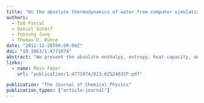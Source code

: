 ```yaml
---
title: "On the absolute thermodynamics of water from computer simulations: A comparison of first-principles molecular dynamics, reactive and empirical force fields"
authors:
  - Tod Pascal
  - Daniel Schärf
  - Yousung Jung
  - Thomas D. Kühne
date: "2012-12-28T00:00:00Z"
doi: "10.1063/1.4771974"
abstract: "We present the absolute enthalpy, entropy, heat capacity, and free energy of liquid water at ambient conditions calculated by the two-phase thermodynamic method applied to ab initio, reactive and classical molecular dynamics simulations. We find that the absolute entropy and heat capacity of liquid water from ab initio molecular dynamics (AIMD) is underestimated, but falls within the range of the flexible empirical as well as the reactive force fields. The origin of the low absolute entropy of liquid water from AIMD simulations is due to an underestimation of the translational entropy by 20% and the rotational entropy by 40% compared to the TIP3P classical water model, consistent with previous studies that reports low diffusivity and increased ordering of liquid water from AIMD simulations. Classical MD simulations with rigid water models tend to be in better agreement with experiment (in particular TIP3P yielding the best agreement), although the TIP4P-ice water model, the only empirical force field that reproduces the experimental melting temperature, has the lowest entropy, perhaps expectedly. This reiterates the limitations of existing empirical water models in simultaneously capturing the thermodynamics of solid and liquid phases. We find that the quantum corrections to heat capacity of water can be as large as 60%. Although certain water models are computed to yield good absolute free energies of water compared to experiments, they are often due to the fortuitous enthalpy-entropy cancellation, but not necessarily due to the correct descriptions of enthalpy and entropy separately."
links:
  - name: Main Paper
    url: "publication/1.4771974/023.025248JCP.pdf"

publication: "The Journal of Chemical Physics"
publication_types: ["article-journal"]
---
```

